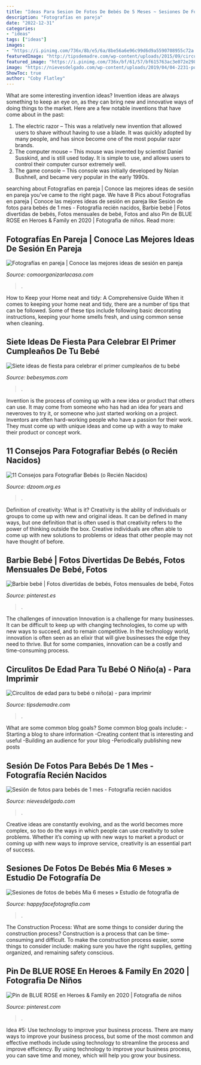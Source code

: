 ```yaml
---
title: "Ideas Para Sesion De Fotos De Bebés De 5 Meses ~ Sesiones De Fotos De Bebés Mia 6 Meses » Estudio De Fotografía De"
description: "Fotografías en pareja"
date: "2022-12-31"
categories:
- "ideas"
tags: ["ideas"]
images:
- "https://i.pinimg.com/736x/8b/e5/6a/8be56a6e96c99d6d9a5590708955c72a.jpg"
featuredImage: "http://tipsdemadre.com/wp-content/uploads/2015/09/circulo_nina01_ano.jpg"
featured_image: "https://i.pinimg.com/736x/bf/61/57/bf615763ac3e072e2986ae2d9eddc607.jpg"
image: "https://nievesdelgado.com/wp-content/uploads/2019/04/04-2231-post/fotos-para-bebes-de-1-mes-reportajes-fotos-infantiles-1024x683.jpg"
ShowToc: true
author: "Coby Flatley"
---
```



What are some interesting invention ideas?
Invention ideas are always something to keep an eye on, as they can bring new and innovative ways of doing things to the market. Here are a few notable inventions that have come about in the past: 
1. The electric razor – This was a relatively new invention that allowed users to shave without having to use a blade. It was quickly adopted by many people, and has since become one of the most popular razor brands. 
2. The computer mouse – This mouse was invented by scientist Daniel Susskind, and is still used today. It is simple to use, and allows users to control their computer cursor extremely well. 
3. The game console – This console was initially developed by Nolan Bushnell, and became very popular in the early 1990s.

	

		
searching about Fotografías en pareja | Conoce las mejores ideas de sesión en pareja you've came to the right page. We have 8 Pics about Fotografías en pareja | Conoce las mejores ideas de sesión en pareja like Sesión de fotos para bebés de 1 mes - Fotografía recién nacidos, Barbie bebé | Fotos divertidas de bebés, Fotos mensuales de bebé, Fotos and also Pin de BLUE ROSE en Heroes &amp; Family en 2020 | Fotografia de niños. Read more:
		
    
## Fotografías En Pareja | Conoce Las Mejores Ideas De Sesión En Pareja

<img loading=lazy src="https://comoorganizarlacasa.com/wp-content/uploads/2018/02/fotografias-en-pareja-6-1024x684.jpg" onerror="this.onerror=null;this.src='https://tse3.mm.bing.net/th?id=OIP.qU2dzbh3XkMly5Lej3Uw-wHaE8&amp;pid=15.1';" alt="Fotografías en pareja | Conoce las mejores ideas de sesión en pareja">

_Source: comoorganizarlacasa.com_

>. 

	

How to Keep your Home neat and tidy: A Comprehensive Guide
When it comes to keeping your home neat and tidy, there are a number of tips that can be followed. Some of these tips include following basic decorating instructions, keeping your home smells fresh, and using common sense when cleaning.

    
## Siete Ideas De Fiesta Para Celebrar El Primer Cumpleaños De Tu Bebé

<img loading=lazy src="https://i.blogs.es/0d39ed/istock-925088604/450_1000.jpg" onerror="this.onerror=null;this.src='https://tse3.mm.bing.net/th?id=OIP.b5Le_I6uXmnTPB2Qd1hZVAAAAA&amp;pid=15.1';" alt="Siete ideas de fiesta para celebrar el primer cumpleaños de tu bebé">

_Source: bebesymas.com_

>. 

	

Invention is the process of coming up with a new idea or product that others can use. It may come from someone who has had an idea for years and neveroves to try it, or someone who just started working on a project. Inventors are often hard-working people who have a passion for their work. They must come up with unique ideas and come up with a way to make their product or concept work.

    
## 11 Consejos Para Fotografiar Bebés (o Recién Nacidos)

<img loading=lazy src="https://www.dzoom.org.es/wp-content/uploads/2008/03/sesion-bebe-newborn-familia-734x587.jpg" onerror="this.onerror=null;this.src='https://tse4.mm.bing.net/th?id=OIP.ivsSMBj3o3WBtdQwfFlLXAHaF7&amp;pid=15.1';" alt="11 Consejos para Fotografiar Bebés (o Recién Nacidos)">

_Source: dzoom.org.es_

>. 

	

Definition of creativity: What is it?
Creativity is the ability of individuals or groups to come up with new and original ideas. It can be defined in many ways, but one definition that is often used is that creativity refers to the power of thinking outside the box. Creative individuals are often able to come up with new solutions to problems or ideas that other people may not have thought of before.

    
## Barbie Bebé | Fotos Divertidas De Bebés, Fotos Mensuales De Bebé, Fotos

<img loading=lazy src="https://i.pinimg.com/736x/bf/61/57/bf615763ac3e072e2986ae2d9eddc607.jpg" onerror="this.onerror=null;this.src='https://tse4.mm.bing.net/th?id=OIP.UCVrFKzxCp6UWUe_D13r8gHaMS&amp;pid=15.1';" alt="Barbie bebé | Fotos divertidas de bebés, Fotos mensuales de bebé, Fotos">

_Source: pinterest.es_

>. 

	

The challenges of innovation
Innovation is a challenge for many businesses. It can be difficult to keep up with changing technologies, to come up with new ways to succeed, and to remain competitive. In the technology world, innovation is often seen as an elixir that will give businesses the edge they need to thrive. But for some companies, innovation can be a costly and time-consuming process.

    
## Circulitos De Edad Para Tu Bebé O Niño(a) - Para Imprimir

<img loading=lazy src="http://tipsdemadre.com/wp-content/uploads/2015/09/circulo_nina01_ano.jpg" onerror="this.onerror=null;this.src='https://tse3.mm.bing.net/th?id=OIP.zAeCJWxQhPXgjwlXMwpD-gHaJl&amp;pid=15.1';" alt="Circulitos de edad para tu bebé o niño(a) - para imprimir">

_Source: tipsdemadre.com_

>. 

	

What are some common blog goals?
Some common blog goals include: 
-Starting a blog to share information 
-Creating content that is interesting and useful 
-Building an audience for your blog 
-Periodically publishing new posts

    
## Sesión De Fotos Para Bebés De 1 Mes - Fotografía Recién Nacidos

<img loading=lazy src="https://nievesdelgado.com/wp-content/uploads/2019/04/04-2231-post/fotos-para-bebes-de-1-mes-reportajes-fotos-infantiles-1024x683.jpg" onerror="this.onerror=null;this.src='https://tse2.mm.bing.net/th?id=OIP.KVVaF-_c5JzKj2D8vKHO1AHaE8&amp;pid=15.1';" alt="Sesión de fotos para bebés de 1 mes - Fotografía recién nacidos">

_Source: nievesdelgado.com_

>. 

	

Creative ideas are constantly evolving, and as the world becomes more complex, so too do the ways in which people can use creativity to solve problems. Whether it’s coming up with new ways to market a product or coming up with new ways to improve service, creativity is an essential part of success.

    
## Sesiones De Fotos De Bebés Mia 6 Meses » Estudio De Fotografía De

<img loading=lazy src="https://happyfacefotografia.com/blog/wp-content/uploads/2017/03/01-2572-post/fotografiasdebebes-12.jpg" onerror="this.onerror=null;this.src='https://tse4.mm.bing.net/th?id=OIP.zqxSmvqWlFejIabtLEbUkwHaFu&amp;pid=15.1';" alt="Sesiones de fotos de bebés Mia 6 meses » Estudio de fotografía de">

_Source: happyfacefotografia.com_

>. 

	

The Construction Process: What are some things to consider during the construction process?
Construction is a process that can be time-consuming and difficult. To make the construction process easier, some things to consider include: making sure you have the right supplies, getting organized, and remaining safety conscious.

    
## Pin De BLUE ROSE En Heroes &amp; Family En 2020 | Fotografia De Niños

<img loading=lazy src="https://i.pinimg.com/736x/8b/e5/6a/8be56a6e96c99d6d9a5590708955c72a.jpg" onerror="this.onerror=null;this.src='https://tse1.mm.bing.net/th?id=OIP.ft_R75FIW-BEIxKyqKHhigHaKx&amp;pid=15.1';" alt="Pin de BLUE ROSE en Heroes &amp; Family en 2020 | Fotografia de niños">

_Source: pinterest.com_

>. 

	

Idea #5: Use technology to improve your business process.
There are many ways to improve your business process, but some of the most common and effective methods include using technology to streamline the process and improve efficiency. By using technology to improve your business process, you can save time and money, which will help you grow your business.

